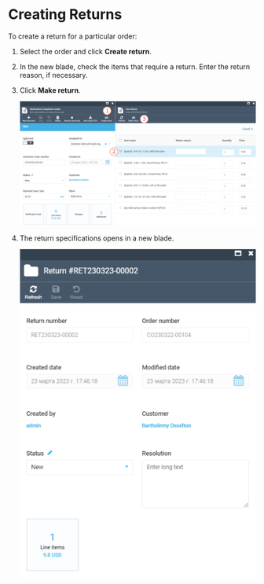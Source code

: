 # Creating Returns

To create a return for a particular order:

1. Select the order and click **Create return**.
1. In the new blade, check the items that require a return. Enter the return reason, if necessary.
1. Click **Make return**.

    ![Creating a return](media/make-return-1.png)

1. The return specifications opens in a new blade.

    ![Return specification](media/make-return-2.png)
